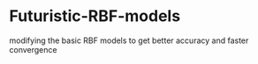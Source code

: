 # Futuristic-RBF-models
modifying the basic RBF models to get better accuracy and faster convergence
